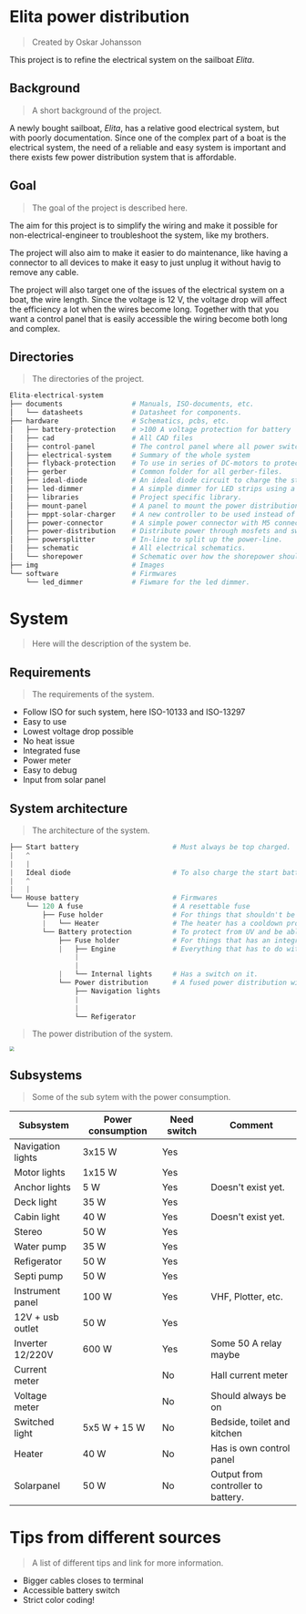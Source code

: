 # Elita power distribution
> Created by Oskar Johansson 

This project is to refine the electrical system on the sailboat *Elita*. 

## Background

> A short background of the project. 

A newly bought sailboat, *Elita*, has a relative good electrical system, but with poorly documentation. Since one of the complex part of a boat is the electrical system, the need of a reliable and easy system is important and there exists few power distribution system that is affordable. 

## Goal

> The goal of the project is described here. 

The aim for this project is to simplify the wiring and make it possible for non-electrical-engineer to troubleshoot the system, like my brothers. 

The project will also aim to make it easier to do maintenance, like having a connector to all devices to make it easy to just unplug it without havig to remove any cable. 

The project will also target one of the issues of the electrical system on a boat, the wire length. Since the voltage is 12 V, the voltage drop will affect the efficiency a lot when the wires become long. Together with that you want a control panel that is easily accessible the wiring become both long and complex. 

## Directories 

> The directories of the project. 

```python
Elita-electrical-system
├── documents                 # Manuals, ISO-documents, etc.       
│   └── datasheets            # Datasheet for components.
├── hardware                  # Schematics, pcbs, etc.
│   ├── battery-protection    # >100 A voltage protection for battery 
│   ├── cad                   # All CAD files 
│   ├── control-panel         # The control panel where all power switches are
│   ├── electrical-system     # Summary of the whole system
│   ├── flyback-protection    # To use in series of DC-motors to protect electrical system from flyback-currents.
│   ├── gerber                # Common folder for all gerber-files.
│   ├── ideal-diode           # An ideal diode circuit to charge the start battery everytime the bulk batteries is more charged.
│   ├── led-dimmer            # A simple dimmer for LED strips using a rotate encoder and mosfet
│   ├── libraries             # Project specific library.
│   ├── mount-panel           # A panel to mount the power distribution boards on.
│   ├── mppt-solar-charger    # A new controller to be used instead of the PWM controller.
│   ├── power-connector       # A simple power connector with M5 connectors. 
│   ├── power-distribution    # Distribute power through mosfets and switches.
│   ├── powersplitter         # In-line to split up the power-line.
│   ├── schematic             # All electrical schematics.
│   └── shorepower            # Schematic over how the shorepower should be connected according to complient ISO.
├── img                       # Images 
└── software                  # Firmwares
    └── led_dimmer            # Fiwmare for the led dimmer. 
```

# System 

> Here will the description of the system be. 

## Requirements

> The requirements of the system. 

- Follow ISO for such system, here ISO-10133 and ISO-13297
- Easy to use
- Lowest voltage drop possible
- No heat issue
- Integrated fuse
- Power meter 
- Easy to debug 
- Input from solar panel

## System architecture

> The architecture of the system. 

```python
├── Start battery           			# Must always be top charged.   
|	^
|	|
|	Ideal diode 						# To also charge the start battery from solar panel. 
|	^
|	|
└── House battery           			# Firmwares
    └── 120 A fuse          			# A resettable fuse
        ├── Fuse holder					# For things that shouldn't be switched off, like heater.
        |   └── Heater					# The heater has a cooldown process. 
	    └── Battery protection          # To protect from UV and be able to turn on/off from far away. 
	    	├── Fuse holder				# For things that has an integrated switch, like lighting. 
            |	├── Engine				# Everything that has to do with the engine.
            	|
                |
            |   └── Internal lights		# Has a switch on it.  
	    	└── Power distribution		# A fused power distribution with switches.
            	├── Navigation lights	
                |
                |
            	└── Refigerator 		  
```

> The power distribution of the system. 

<img src="C:\Users\oskar\Dropbox\Dokument\Projekt\Elita\Electrical system\Highside-Powerdistribution\img\system.png" style="zoom:50%;" />

## Subsystems

> Some of the sub sytem with the power consumption. 

| Subsystem         | Power consumption | Need switch | Comment                            |
| ----------------- | ----------------- | ----------- | ---------------------------------- |
| Navigation lights | 3x15 W            | Yes         |                                    |
| Motor lights      | 1x15 W            | Yes         |                                    |
| Anchor lights     | 5 W               | Yes         | Doesn't exist yet.                 |
| Deck light        | 35 W              | Yes         |                                    |
| Cabin light       | 40 W              | Yes         | Doesn't exist yet.                 |
| Stereo            | 50 W              | Yes         |                                    |
| Water pump        | 35 W              | Yes         |                                    |
| Refigerator       | 50 W              | Yes         |                                    |
| Septi pump        | 50 W              | Yes         |                                    |
| Instrument panel  | 100 W             | Yes         | VHF, Plotter, etc.                 |
| 12V + usb outlet  | 50 W              | Yes         |                                    |
| Inverter 12/220V  | 600 W             | Yes         | Some 50 A relay maybe              |
| Current meter     |                   | No          | Hall current meter                 |
| Voltage meter     |                   | No          | Should always be on                |
| Switched light    | 5x5 W + 15 W      | No          | Bedside, toilet and kitchen        |
| Heater            | 40 W              | No          | Has is own control panel           |
| Solarpanel        | 50 W              | No          | Output from controller to battery. |



# Tips from different sources

> A list of different tips and link for more information. 

- Bigger cables closes to terminal
- Accessible battery switch
- Strict color coding!  

